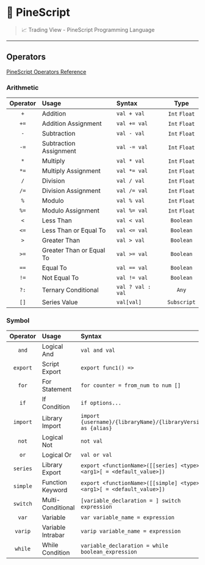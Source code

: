 # 🌲 PineScript

> 📈 Trading View - PineScript Programming Language

---

## Operators

[PineScript Operators Reference](https://www.tradingview.com/pine-script-reference/v5)


### Arithmetic

| __Operator__ | __Usage__                | __Syntax__        | __Type__      |
|:------------:|:-------------------------|:------------------|:-------------:|
| `+`          | Addition                 | `val + val`       | `Int` `Float` |
| `+=`         | Addition Assignment      | `val += val`      | `Int` `Float` |
| `-`          | Subtraction              | `val - val`       | `Int` `Float` |
| `-=`         | Subtraction Assignment   | `val -= val`      | `Int` `Float` |
| `*`          | Multiply                 | `val * val`       | `Int` `Float` |
| `*=`         | Multiply Assignment      | `val *= val`      | `Int` `Float` |
| `/`          | Division                 | `val / val`       | `Int` `Float` |
| `/=`         | Division Assignment      | `val /= val`      | `Int` `Float` |
| `%`          | Modulo                   | `val % val`       | `Int` `Float` |
| `%=`         | Modulo Assignment        | `val %= val`      | `Int` `Float` |
| `<`          | Less Than                | `val < val`       | `Boolean`     |
| `<=`         | Less Than or Equal To    | `val <= val`      | `Boolean`     |
| `>`          | Greater Than             | `val > val`       | `Boolean`     |
| `>=`         | Greater Than or Equal To | `val >= val`      | `Boolean`     |
| `==`         | Equal To                 | `val == val`      | `Boolean`     |
| `!=`         | Not Equal To             | `val != val`      | `Boolean`     |
| `?:`         | Ternary Conditional      | `val ? val : val` | `Any`         |
| `[]`         | Series Value             | `val[val]`        | `Subscript`   |


### Symbol

| __Operator__ | __Usage__         | __Syntax__                                                            | __Type__      |
|:------------:|:------------------|:----------------------------------------------------------------------|:-------------:|
| `and`        | Logical And       | `val and val`                                                         | `Boolean`     | 
| `export`     | Script Export     | `export func1() =>`                                                   | `Library`     |
| `for`        | For Statement     | `for counter = from_num to num []`                                    | `Expression`  |
| `if`         | If Condition      | `if options...`                                                       | `Expression`  |
| `import`     | Library Import    | `import {username}/{libraryName}/{libraryVersion} as {alias}`         | `Library`     |
| `not`        | Logical Not       | `not val`                                                             | `Expression`  |
| `or`         | Logical Or        | `val or val`                                                          | `Expression`  |
| `series`     | Library Export    | `export <functionName>([[series] <type>] <arg1>[ = <default_value>])` | `Library`     |
| `simple`     | Function Keyword  | `export <functionName>([[simple] <type>] <arg1>[ = <default_value>])` | `Declaration` |
| `switch`     | Multi-Conditional | `[variable_declaration = ] switch expression`                         | `Expression`  |
| `var`        | Variable          | `var variable_name = expression`                                      | `Declaration` |
| `varip`      | Variable Intrabar | `varip variable_name = expression`                                    | `Declaration` |
| `while`      | While Condition   | `variable_declaration = while boolean_expression`                     | `Expression`  |